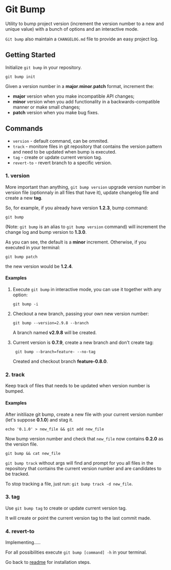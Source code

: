 # Git Bump

Utility to bump project version (increment the version number to a new and unique value) with a bunch of options and an interactive mode.

`Git bump` also maintain a `CHANGELOG.md` file to provide an easy project log.

## Getting Started

Initialize `git bump` in your repository.
```
git bump init
```

Given a version number in a __major__.__minor__.__patch__ format, increment the:

*   __major__ version when you make incompatible API changes;
*   __minor__ version when you add functionality in a backwards-compatible manner or make small changes;
*   __patch__ version when you make bug fixes.

## Commands

-   `version`   - default command, can be ommited.
-   `track`     - monitore files in git repository that contains the version pattern and need to be updated when bump is executed.
-   `tag`       - create or update current version tag.
-   `revert-to` - revert branch to a specific version.

### 1. version

More important than anything, `git bump version` upgrade version number in version file (optionnaly in all files that have it), update changelog file and create a new __tag__.

So, for example, if you already have version __1.2.3__, bump command:
```
git bump
```
(Note: `git bump` is an alias to `git bump version` command)
will increment the change log and bump version to __1.3.0__.

As you can see, the default is a __minor__ increment. Otherwise, if you executed in your terminal:
```
git bump patch
```
the new version would be __1.2.4__.

#### Examples
1.  Execute `git bump` in interactive mode, you can use it together with any option:
    ```
    git bump -i
    ```
2.  Checkout a new branch, passing your own new version number:
    ```
    git bump --version=2.9.8 --branch
    ```
    A branch named __v2.9.8__ will be created.

3.  Current version is __0.7.9__, create a new branch and don't create tag:
    ```
     git bump --branch=feature- --no-tag
    ```
    Created and checkout branch __feature-0.8.0__.

### 2. track

Keep track of files that needs to be updated when version number is bumped.

#### Examples
After initiliaze git bump, create a new file with your current version number (let's suppose __0.1.0__) and stag it.
```
echo '0.1.0' > new_file && git add new_file
```
Now bump version number and check that `new_file` now contains __0.2.0__ as the version file.
```
git bump && cat new_file
```

`git bump track` without args will find and prompt for you all files in the repository that contains the current version number and are candidates to be tracked.

To stop tracking a file, just run: `git bump track -d new_file`.

### 3. tag

Use `git bump tag` to create or update current version tag.

It will create or point the current version tag to the last commit made.

### 4. revert-to

Implementing.....

For all possibilities execute `git bump [command] -h` in your terminal.

Go back to [readme](../README.md) for installation steps.
